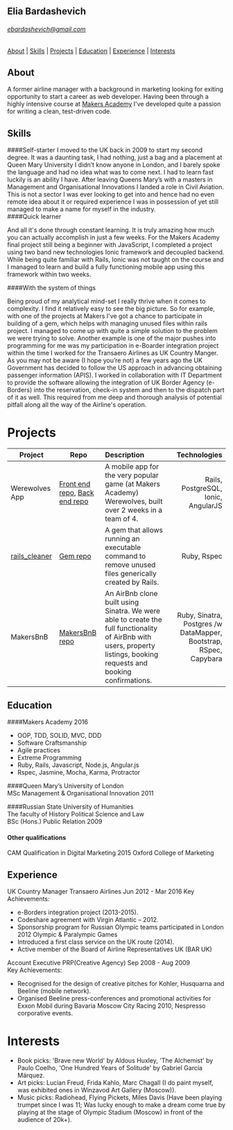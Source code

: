 
## Elia Bardashevich

###### <ebardashevich@gmail.com>

[About](#About) | [Skills](#Skills) | [Projects](#Projects) |
[Education](#Education) | [Experience](#Experience) | [Interests](#Interests)

## <a name="about">About</a>
A former airline manager with a background in marketing looking for exiting opportunity to start a career as web developer. Having been through a highly intensive course at [Makers Academy](http://www.makersacademy.com/about-us/) I've developed quite a passion for writing a clean, test-driven code.

## <a name="skills">Skills</a>

####Self-starter
  I moved to the UK back in 2009 to start my second degree. It was a daunting task, I had nothing, just a bag and a placement at Queen Mary University I didn’t know anyone in London, and I barely spoke the language and had no idea what was to come next. I had to learn fast luckily is an ability I have.
  After leaving Queens Mary’s with a masters in Management and Organisational Innovations I landed a role in Civil Aviation. This is not a sector I was ever looking to get into and hence had no even remote idea about it or required experience I was in possession of yet still managed to make a name for myself in the industry.   
####Quick learner

  And all it's done through constant learning. It is truly amazing how much you can actually accomplish in just a few weeks. For the Makers Academy final project still being a beginner with JavaScript, I completed a project using two band new technologies Ionic framework and decoupled backend. While being quite familiar with Rails, Ionic was not taught on the course and I managed to learn and build a fully functioning mobile app using this framework within two weeks.

####With the system of things

  Being proud of my analytical mind-set I really thrive when it comes to complexity. I find it relatively easy to see the big picture. So for example, with one of the projects at Makers I've got a chance to participate in building of a gem, which helps with managing unused files within rails project. I managed to come up with quite a simple solution to the problem we were trying to solve.
  Another example is one of the major pushes into programming for me was my participation in e-Boarder integration project within the time I worked for the Transaero Airlines as UK Country Manger. As you may not be aware (I hope you’re not) a few years ago the UK Government has decided to follow the US approach in advancing obtaining passenger information (APIS). I worked in collaboration with IT Department to provide the software allowing the integration of UK Border Agency (e-Borders) into the reservation, check-in system and then to the dispatch part of it as well. This required from me deep and thorough analysis of potential pitfall along all the way of the Airline's operation.  


# <a name="projects">Projects</a>

| Project       | Repo | Description        | Technologies  |
| ------------- |-----|:-------------| -----:|
| Werewolves App| [Front end repo](https://github.com/elibar-uk/werewolves_frontend), [Back end repo](https://github.com/elibar-uk/werewolves_backend)|A mobile app for the very popular game (at Makers Academy) Werewolves, built over 2 weeks in a team of 4. | Rails, PostgreSQL, Ionic, AngularJS |
| [rails_cleaner](https://rubygems.org/gems/rails_cleaner)  |[Gem repo](https://github.com/elibar-uk/rails_cleaner)|A gem that allows running an executable command to remove unused files generically created by Rails.|Ruby, Rspec|
| MakersBnB | [MakersBnB repo](https://github.com/elibar-uk/MakersBnB)|An AirBnb clone built using Sinatra. We were able to create the full functionality of AirBnb with users, property listings, booking requests and booking confirmations.   |  Ruby, Sinatra, Postgres /w DataMapper, Bootstrap, RSpec, Capybara|

## <a name="Education">Education</a>

####Makers Academy                                   2016

- OOP, TDD, SOLID, MVC, DDD
- Software Craftsmanship
- Agile practices
- Extreme Programming
- Ruby, Rails, Javascript, Node.js, Angular.js
- Rspec, Jasmine, Mocha, Karma, Protractor


####Queen Mary’s University of London                 
  MSc Management & Organisational Innovation          2011

####Russian State University of Humanities           
  The faculty of History Political Science and Law       
  BSc (Hons.) Public Relation         	              2009     


#### Other qualifications

 CAM Qualification in Digital Marketing               2015
 Oxford College of Marketing

## <a name="experience">Experience</a>

UK Country Manager     Transaero Airlines      Jun 2012 - Mar 2016
Key Achievements:
- 	e-Borders integration project (2013-2015).
- 	Codeshare agreement with Virgin Atlantic – 2012.
-  Sponsorship program for Russian Olympic teams participated in London 2012 Olympic & Paralympic Games
- 	Introduced a first class service on the UK route (2014).
- 	Active member of the Board of Airline Representatives UK (BAR UK)

Account Executive      PRP(Creative Agency)    Sep 2008 - Aug 2009   
Key Achievements:
- 	Recognised for the design of creative pitches for Kohler, Husquarna and Beeline (mobile network).
- 	Organised Beeline press-conferences and promotional activities for Exxon Mobil during Bavaria Moscow City Racing 2010, Nespresso corporative events.

# <a name="interests">Interests</a>

- Book picks: 'Brave new World' by Aldous Huxley, 'The Alchemist' by Paulo Coelho, 'One Hundred Years of Solitude' by Gabriel García Márquez.
- Art picks: Lucian Freud, Frida Kahlo, Marc Chagall (I do paint myself,  was exhibited ones in Winzavod Art Gallery (Moscow)).
- Music picks:  Radiohead, Flying Pickets, Miles Davis (Have been playing trumpet since I was 11; Was lucky enough to make a dream come true by playing at the stage of Olympic Stadium (Moscow) in front of the audience of 20k+).
